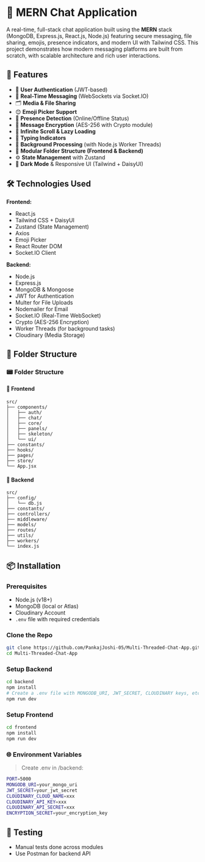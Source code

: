 # 💬 MERN Chat Application

A real-time, full-stack chat application built using the **MERN** stack (MongoDB, Express.js, React.js, Node.js) featuring secure messaging, file sharing, emojis, presence indicators, and modern UI with Tailwind CSS. This project demonstrates how modern messaging platforms are built from scratch, with scalable architecture and rich user interactions.

## 🚀 Features

- 🔐 **User Authentication** (JWT-based)
- 💬 **Real-Time Messaging** (WebSockets via Socket.IO)
- 🗂 **Media & File Sharing**
- 😊 **Emoji Picker Support**
- 👀 **Presence Detection** (Online/Offline Status)
- 🧠 **Message Encryption** (AES-256 with Crypto module)
- 📜 **Infinite Scroll & Lazy Loading**
- 🔄 **Typing Indicators**
- 🧵 **Background Processing** (with Node.js Worker Threads)
- 📂 **Modular Folder Structure (Frontend & Backend)**
- ⚙️ **State Management** with Zustand
- 🌙 **Dark Mode** & Responsive UI (Tailwind + DaisyUI)

## 🛠️ Technologies Used

**Frontend:**
- React.js
- Tailwind CSS + DaisyUI
- Zustand (State Management)
- Axios
- Emoji Picker
- React Router DOM
- Socket.IO Client

**Backend:**
- Node.js
- Express.js
- MongoDB & Mongoose
- JWT for Authentication
- Multer for File Uploads
- Nodemailer for Email
- Socket.IO (Real-Time WebSocket)
- Crypto (AES-256 Encryption)
- Worker Threads (for background tasks)
- Cloudinary (Media Storage)

## 🧾 Folder Structure

### 📟 Folder Structure

#### 📁 Frontend

```
src/
├── components/
│   ├── auth/
│   ├── chat/
│   ├── core/
│   ├── panels/
│   ├── skeleton/
│   └── ui/
├── constants/
├── hooks/
├── pages/
├── store/
└── App.jsx
```

#### 📁 Backend

```
src/
├── config/
│   └── db.js
├── constants/
├── controllers/
├── middleware/
├── models/
├── routes/
├── utils/
├── workers/
└── index.js
```



## 📦 Installation

### Prerequisites
- Node.js (v18+)
- MongoDB (local or Atlas)
- Cloudinary Account
- `.env` file with required credentials

### Clone the Repo

```bash
git clone https://github.com/PankajJoshi-05/Multi-Threaded-Chat-App.git
cd Multi-Threaded-Chat-App
```

### Setup Backend

```bash
cd backend
npm install
# Create a .env file with MONGODB_URI, JWT_SECRET, CLOUDINARY keys, etc.
npm run dev
```

### Setup Frontend

```bash
cd frontend
npm install
npm run dev
```

### 🌐 Environment Variables

> Create .env in /backend:
```bash
PORT=5000
MONGODB_URI=your_mongo_uri
JWT_SECRET=your_jwt_secret
CLOUDINARY_CLOUD_NAME=xxx
CLOUDINARY_API_KEY=xxx
CLOUDINARY_API_SECRET=xxx
ENCRYPTION_SECRET=your_encryption_key
```

## 🧪 Testing
- Manual tests done across modules
- Use Postman for backend API
